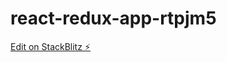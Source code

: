 # react-redux-app-rtpjm5

[Edit on StackBlitz ⚡️](https://stackblitz.com/edit/react-redux-app-rtpjm5)
